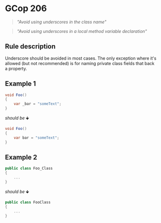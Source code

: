 # GCop 206

> *"Avoid using underscores in the class name"*

> *"Avoid using underscores in a local method variable declaration"*

## Rule description

Underscore should be avoided in most cases. The only exception where it's allowed (but not recommended) is for naming private class fields that back a property. 

## Example 1

```csharp
void Foo()
{
    var _bar = "someText";
}
```

*should be* 🡻

```csharp
void Foo()
{
    var bar = "someText";
}
```

## Example 2
```csharp
public class Foo_Class
{
    ...
}
```

*should be* 🡻

```csharp
public class FooClass
{
    ...
}
```


